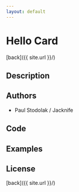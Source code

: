 ```yaml
---
layout: default
---
```


# Hello Card
[back]({{ site.url }}/)

## Description

## Authors
- Paul Stodolak / Jacknife

## Code

## Examples

## License

[back]({{ site.url }}/)